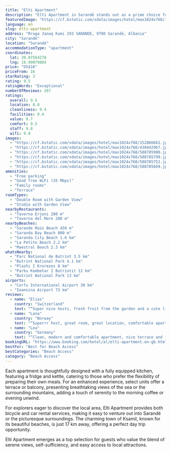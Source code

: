 ```yaml
---
title: "Elti Apartment"
description: "Elti Apartment in Sarandë stands out as a prime choice for travelers seeking both comfort and convenience."
featuredImage: "https://cf.bstatic.com/xdata/images/hotel/max1024x768/152866662.jpg?k=34e966b3f1b0ce3cb1d3a4760b1e9eaf343f1fe576a52e78d65e87523235867a&o=&hp=1"
language: en
slug: elti-apartment
address: "Rruga Janaq Kumi 293 SARANDE, 9700 Sarandë, Albania"
city: "Sarandë"
location: "Sarandë"
accommodationType: "apartment"
coordinates:
  lat: 39.87564278
  lng: 19.99079884
price: "US$16"
priceFrom: 16
starRating: 3
rating: 9.5
ratingWords: "Exceptional"
numberOfReviews: 267
ratings:
  overall: 9.5
  location: 8.8
  cleanliness: 9.4
  facilities: 9.4
  value: 9.7
  comfort: 9.5
  staff: 9.8
  wifi: 9.8
images:
  - "https://cf.bstatic.com/xdata/images/hotel/max1024x768/152866662.jpg?k=34e966b3f1b0ce3cb1d3a4760b1e9eaf343f1fe576a52e78d65e87523235867a&o=&hp=1"
  - "https://cf.bstatic.com/xdata/images/hotel/max1024x768/438442967.jpg?k=fa3335fb1df56b9c88deeadb6bfd72fd1e972ac0fccc30ed5550f1503f6d8323&o=&hp=1"
  - "https://cf.bstatic.com/xdata/images/hotel/max1024x768/508785900.jpg?k=18046e592b05fbdc68643c887c856da539f9b3a8deb0f985f5ad50036d2451b9&o=&hp=1"
  - "https://cf.bstatic.com/xdata/images/hotel/max1024x768/508785799.jpg?k=4f1d12ccbd7acb824c2bf3951bc28813b0049af9102d5fd5f5e7761313630d0b&o=&hp=1"
  - "https://cf.bstatic.com/xdata/images/hotel/max1024x768/508785752.jpg?k=78aae98f33e965c38202e0d5b10a18722a890fd5ff85f63a7e6126b2eb270a84&o=&hp=1"
  - "https://cf.bstatic.com/xdata/images/hotel/max1024x768/508785669.jpg?k=6d79d71cbade8c79e5eb8b283e898ba626bd1f5b942385297f57ef5665580bc2&o=&hp=1"
amenities:
  - "Free parking"
  - "Good free WiFi (35 Mbps)"
  - "Family rooms"
  - "Terrace"
roomTypes:
  - "Double Room with Garden View"
  - "Studio with Garden View"
nearbyRestaurants:
  - "Taverna Erjoni 200 m"
  - "Taverna del Mare 200 m"
nearbyBeaches:
  - "Sarande Main Beach 450 m"
  - "Saranda Bay Beach 800 m"
  - "Saranda City Beach 1.6 km"
  - "La Petite Beach 2.2 km"
  - "Maestral Beach 2.3 km"
whatsNearby:
  - "Parc National de Butrint 3.5 km"
  - "Butrint National Park 4.1 km"
  - "Plazhi I Krorezes 8 km"
  - "Parku Kombetar I Butrintit 12 km"
  - "Butrint National Park 13 km"
airports:
  - "Corfu International Airport 30 km"
  - "Ioannina Airport 73 km"
reviews:
  - name: "Elias"
    country: "Switzerland"
    text: "“Super nice hosts, fresh fruit from the garden and a cute little kitten. Great experience!”"
  - name: "Lana"
    country: "Norway"
    text: "“Superrr host, great room, great location, comfortable apartment, very clean and we'll definitely be back. It has everything you need for a great holiday. We got a really cheap price!! Thank you”"
  - name: "Lea"
    country: "Germany"
    text: "“Clean, modern and comfortable apartment, nice terrace and friendly owners. A little bit out of the centre but for me it was fine because it was not too busy.”"
bookingURL: "https://www.booking.com/hotel/al/elti-apartment.en-gb.html?aid=8035640"
bestFor: "Best for Beach Access"
bestCategories: "Beach Access"
category: "Beach Access"
---
```


Each apartment is thoughtfully designed with a fully equipped kitchen, featuring a fridge and kettle, catering to those who prefer the flexibility of preparing their own meals. For an enhanced experience, select units offer a terrace or balcony, presenting breathtaking views of the sea or the surrounding mountains, adding a touch of serenity to the morning coffee or evening unwind.

For explorers eager to discover the local area, Elti Apartment provides both bicycle and car rental services, making it easy to venture out into Sarandë or the picturesque surroundings. The charming town of Ksamil, known for its beautiful beaches, is just 17 km away, offering a perfect day trip opportunity.

Elti Apartment emerges as a top selection for guests who value the blend of serene views, self-sufficiency, and easy access to local attractions.
